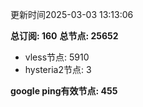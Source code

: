 更新时间2025-03-03 13:13:06

**总订阅: 160**
**总节点: 25652**
- vless节点: 5910
- hysteria2节点: 3

**google ping有效节点: 455**
